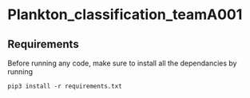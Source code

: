 # Plankton_classification_teamA001

## Requirements

Before running any code, make sure to install all the dependancies by running
```
pip3 install -r requirements.txt
```
